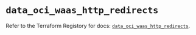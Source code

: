 # `data_oci_waas_http_redirects`

Refer to the Terraform Registory for docs: [`data_oci_waas_http_redirects`](https://registry.terraform.io/providers/oracle/oci/6.18.0/docs/data-sources/waas_http_redirects).
